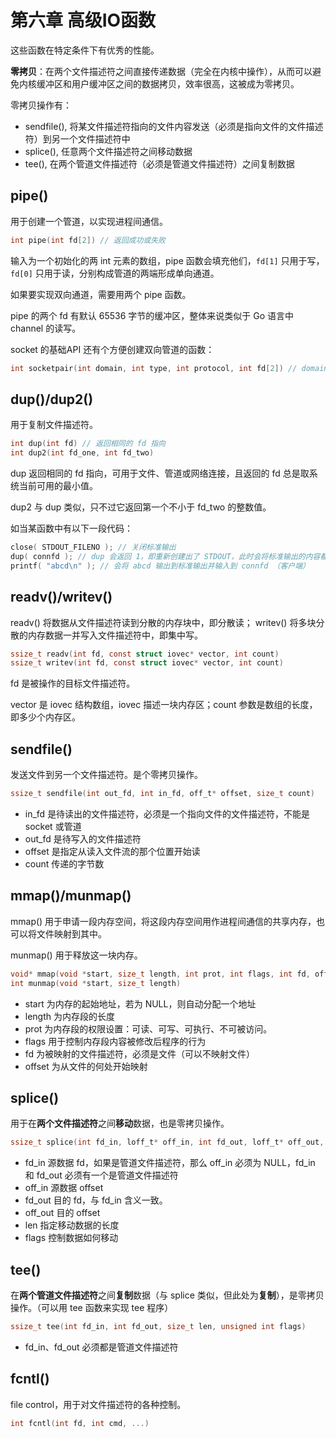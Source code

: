 # 第六章 高级IO函数

这些函数在特定条件下有优秀的性能。


**零拷贝**：在两个文件描述符之间直接传递数据（完全在内核中操作），从而可以避免内核缓冲区和用户缓冲区之间的数据拷贝，效率很高，这被成为零拷贝。

零拷贝操作有：

- sendfile(), 将某文件描述符指向的文件内容发送（必须是指向文件的文件描述符）到另一个文件描述符中
- splice(), 任意两个文件描述符之间移动数据
- tee(), 在两个管道文件描述符（必须是管道文件描述符）之间复制数据

## pipe()

用于创建一个管道，以实现进程间通信。

```c
int pipe(int fd[2]) // 返回成功或失败
```

输入为一个初始化的两 int 元素的数组，pipe 函数会填充他们，`fd[1]` 只用于写，`fd[0]` 只用于读，分别构成管道的两端形成单向通道。

如果要实现双向通道，需要用两个 pipe 函数。

pipe 的两个 fd 有默认 65536 字节的缓冲区，整体来说类似于 Go 语言中 channel 的读写。

socket 的基础API 还有个方便创建双向管道的函数：
```c
int socketpair(int domain, int type, int protocol, int fd[2]) // domain 只可是本地的 AF_UNIX 协议族（本地文件用）
```

## dup()/dup2()

用于复制文件描述符。

```c
int dup(int fd) // 返回相同的 fd 指向
int dup2(int fd_one, int fd_two)
```

dup 返回相同的 fd 指向，可用于文件、管道或网络连接，且返回的 fd 总是取系统当前可用的最小值。

dup2 与 dup 类似，只不过它返回第一个不小于 fd_two 的整数值。

如当某函数中有以下一段代码：
```c
close( STDOUT_FILENO ); // 关闭标准输出
dup( connfd ); // dup 会返回 1，即重新创建出了 STDOUT，此时会将标准输出的内容都输入到 connfd
printf( "abcd\n" ); // 会将 abcd 输出到标准输出并输入到 connfd （客户端）
```

## readv()/writev()

readv() 将数据从文件描述符读到分散的内存块中，即分散读；
writev() 将多块分散的内存数据一并写入文件描述符中，即集中写。

```c
ssize_t readv(int fd, const struct iovec* vector, int count)
ssize_t writev(int fd, const struct iovec* vector, int count)
```

fd 是被操作的目标文件描述符。

vector 是 iovec 结构数组，iovec 描述一块内存区；count 参数是数组的长度，即多少个内存区。

## sendfile()

发送文件到另一个文件描述符。是个零拷贝操作。

```c
ssize_t sendfile(int out_fd, int in_fd, off_t* offset, size_t count)
```

- in_fd 是待读出的文件描述符，必须是一个指向文件的文件描述符，不能是 socket 或管道
- out_fd 是待写入的文件描述符
- offset 是指定从读入文件流的那个位置开始读
- count 传递的字节数

## mmap()/munmap()

mmap() 用于申请一段内存空间，将这段内存空间用作进程间通信的共享内存，也可以将文件映射到其中。

munmap() 用于释放这一块内存。

```c
void* mmap(void *start, size_t length, int prot, int flags, int fd, off_t offset) // 返回目标内存区域的指针
int munmap(void *start, size_t length)
```

- start 为内存的起始地址，若为 NULL，则自动分配一个地址
- length 为内存段的长度
- prot 为内存段的权限设置：可读、可写、可执行、不可被访问。
- flags 用于控制内存段内容被修改后程序的行为
- fd 为被映射的文件描述符，必须是文件（可以不映射文件）
- offset 为从文件的何处开始映射

## splice()

用于在**两个文件描述符**之间**移动**数据，也是零拷贝操作。

```c
ssize_t splice(int fd_in, loff_t* off_in, int fd_out, loff_t* off_out, size_t len, unsigned int flags)
```

- fd_in 源数据 fd，如果是管道文件描述符，那么 off_in 必须为 NULL，fd_in 和 fd_out 必须有一个是管道文件描述符
- off_in 源数据 offset
- fd_out 目的 fd，与 fd_in 含义一致。
- off_out 目的 offset
- len 指定移动数据的长度
- flags 控制数据如何移动

## tee()

在**两个管道文件描述符**之间**复制**数据（与 splice 类似，但此处为**复制**），是零拷贝操作。（可以用 tee 函数来实现 tee 程序）

```c
ssize_t tee(int fd_in, int fd_out, size_t len, unsigned int flags)
```

- fd_in、fd_out 必须都是管道文件描述符

## fcntl()

file control，用于对文件描述符的各种控制。

```C
int fcntl(int fd, int cmd, ...)
```